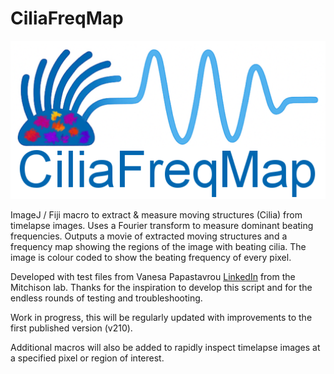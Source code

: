 # CiliaFreqMap

<img src="/Images/CiliaFreqMapLogov01.png">

ImageJ / Fiji macro to extract &amp; measure moving structures (Cilia) from timelapse images. Uses a Fourier transform to measure dominant beating frequencies. Outputs a movie of extracted moving structures and a frequency map showing the regions of the image with beating cilia. The image is colour coded to show the beating frequency of every pixel. 

Developed with test files from Vanesa Papastavrou [LinkedIn](https://www.linkedin.com/in/vanesa-papastavrou-5264ba152/?originalSubdomain=gr) from the Mitchison lab.
Thanks for the inspiration to develop this script and for the endless rounds of testing and troubleshooting.

Work in progress, this will be regularly updated with improvements to the first published version (v210).

Additional macros will also be added to rapidly inspect timelapse images at a specified pixel or region of interest.

